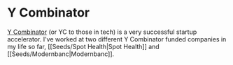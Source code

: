 # Y Combinator

[Y Combinator](https://ycombinator.com) (or YC to those in tech) is a very successful startup accelerator. I've worked at two different Y Combinator funded companies in my life so far, [[Seeds/Spot Health|Spot Health]] and [[Seeds/Modernbanc|Modernbanc]].
